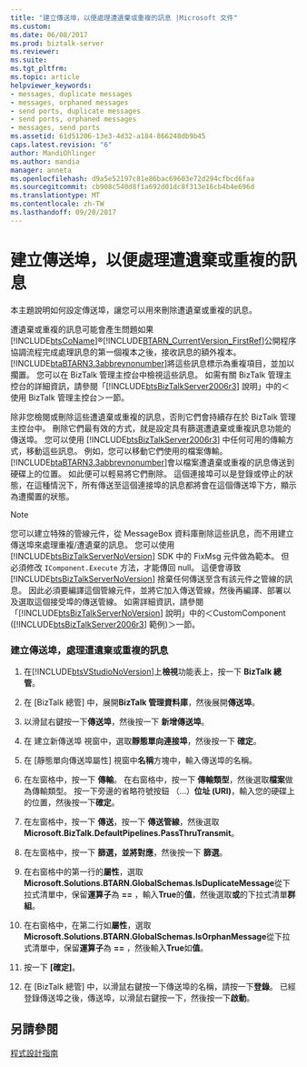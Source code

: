 ```yaml
---
title: "建立傳送埠，以便處理遭遺棄或重複的訊息 |Microsoft 文件"
ms.custom: 
ms.date: 06/08/2017
ms.prod: biztalk-server
ms.reviewer: 
ms.suite: 
ms.tgt_pltfrm: 
ms.topic: article
helpviewer_keywords:
- messages, duplicate messages
- messages, orphaned messages
- send ports, duplicate messages
- send ports, orphaned messages
- messages, send ports
ms.assetid: 61d51206-13e3-4d32-a184-866248db9b45
caps.latest.revision: "6"
author: MandiOhlinger
ms.author: mandia
manager: anneta
ms.openlocfilehash: d9a5e52197c81e86bac69603e72d294cfbcd6faa
ms.sourcegitcommit: cb908c540d8f1a692d01dc8f313e16cb4b4e696d
ms.translationtype: MT
ms.contentlocale: zh-TW
ms.lasthandoff: 09/20/2017
---
```

# <a name="creating-a-send-port-to-handle-orphan-or-duplicate-messages"></a>建立傳送埠，以便處理遭遺棄或重複的訊息
本主題說明如何設定傳送埠，讓您可以用來刪除遭遺棄或重複的訊息。  
  
 遭遺棄或重複的訊息可能會產生問題如果[!INCLUDE[btsCoName](../../includes/btsconame-md.md)]®[!INCLUDE[BTARN_CurrentVersion_FirstRef](../../includes/btarn-currentversion-firstref-md.md)]公開程序協調流程完成處理訊息的第一個複本之後，接收訊息的額外複本。 [!INCLUDE[btaBTARN3.3abbrevnonumber](../../includes/btabtarn3-3abbrevnonumber-md.md)]將這些訊息標示為重複項目，並加以擱置。 您可以在 BizTalk 管理主控台中檢視這些訊息。 如需有關 BizTalk 管理主控台的詳細資訊，請參閱「[!INCLUDE[btsBizTalkServer2006r3](../../includes/btsbiztalkserver2006r3-md.md)] 說明」中的＜使用 BizTalk 管理主控台＞一節。  
  
 除非您檢閱或刪除這些遭遺棄或重複的訊息，否則它們會持續存在於 BizTalk 管理主控台中。 刪除它們最有效的方式，就是設定具有篩選遭遺棄或重複訊息功能的傳送埠。 您可以使用 [!INCLUDE[btsBizTalkServer2006r3](../../includes/btsbiztalkserver2006r3-md.md)] 中任何可用的傳輸方式，移動這些訊息。 例如，您可以移動它們使用的檔案傳輸。 [!INCLUDE[btaBTARN3.3abbrevnonumber](../../includes/btabtarn3-3abbrevnonumber-md.md)]會以檔案遭遺棄或重複的訊息傳送到硬碟上的位置。 如此便可以輕易將它們刪除。 這個連接埠可以是登錄或停止的狀態，在這種情況下，所有傳送至這個連接埠的訊息都將會在這個傳送埠下方，顯示為遭擱置的狀態。  
  
> [!NOTE]
>  您可以建立特殊的管線元件，從 MessageBox 資料庫刪除這些訊息，而不用建立傳送埠來處理重複/遭遺棄的訊息。 您可以使用 [!INCLUDE[btsBizTalkServerNoVersion](../../includes/btsbiztalkservernoversion-md.md)] SDK 中的 FixMsg 元件做為範本。 但必須修改 `IComponent.Execute` 方法，才能傳回 null。 這便會導致 [!INCLUDE[btsBizTalkServerNoVersion](../../includes/btsbiztalkservernoversion-md.md)] 捨棄任何傳送至含有該元件之管線的訊息。 因此必須要編譯這個管線元件，並將它加入傳送管線，然後再編譯、部署以及選取這個接受埠的傳送管線。 如需詳細資訊，請參閱「[!INCLUDE[btsBizTalkServerNoVersion](../../includes/btsbiztalkservernoversion-md.md)] 說明」中的＜CustomComponent ([!INCLUDE[btsBizTalkServer2006r3](../../includes/btsbiztalkserver2006r3-md.md)] 範例)＞一節。  
  
### <a name="to-create-a-send-port-to-handle-orphan-or-duplicate-messages"></a>建立傳送埠，處理遭遺棄或重複的訊息  
  
1.  在[!INCLUDE[btsVStudioNoVersion](../../includes/btsvstudionoversion-md.md)]上**檢視**功能表上，按一下  **BizTalk 總管**。  
  
2.  在 [BizTalk 總管] 中，展開**BizTalk 管理資料庫**，然後展開**傳送埠**。  
  
3.  以滑鼠右鍵按一下**傳送埠**，然後按一下 **新增傳送埠**。  
  
4.  在 建立新傳送埠 視窗中，選取**靜態單向連接埠**，然後按一下 **確定**。  
  
5.  在 [靜態單向傳送埠屬性] 視窗中**名稱**方塊中，輸入傳送埠的名稱。  
  
6.  在左窗格中，按一下 **傳輸**。 在右窗格中，按一下 **傳輸類型**，然後選取**檔案**做為傳輸類型。 按一下旁邊的省略符號按鈕 （...）**位址 (URI)**，輸入您的硬碟上的位置，然後按一下**確定**。  
  
7.  在左窗格中，按一下 **傳送**，按一下 **傳送管線**，然後選取**Microsoft.BizTalk.DefaultPipelines.PassThruTransmit**。  
  
8.  在左窗格中，按一下 **篩選，並將對應**，然後按一下 **篩選**。  
  
9. 在右窗格中的第一行的**屬性**，選取**Microsoft.Solutions.BTARN.GlobalSchemas.IsDuplicateMessage**從下拉式清單中，保留**運算子**為 **==** ，輸入**True**的**值**，然後選取**或**的下拉式清單**群組**。  
  
10. 在右窗格中，在第二行如**屬性**，選取**Microsoft.Solutions.BTARN.GlobalSchemas.IsOrphanMessage**從下拉式清單中，保留**運算子**為 **==** ，然後輸入**True**如**值**。  
  
11. 按一下 **[確定]**。  
  
12. 在 [BizTalk 總管] 中，以滑鼠右鍵按一下傳送埠的名稱，請按一下**登錄**。 已經登錄傳送埠之後，傳送埠，以滑鼠右鍵按一下，然後按一下**啟動**。  
  
## <a name="see-also"></a>另請參閱  
 [程式設計指南](../../adapters-and-accelerators/accelerator-rosettanet/programming-guide2.md)
